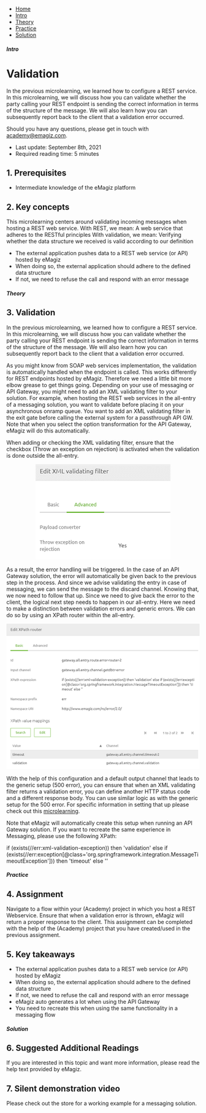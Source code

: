 <div class="ez-academy">
    <div class="ez-academy__body">
        <main class="micro-learning">
        <ul class="doc-nav">
            <li class="doc-nav__item"><a href="../../docs/microlearning/intermediate-rest-webservice-connectivity-index" class="doc-nav__link">Home</a></li>
            <li class="doc-nav__item"><a href="#intro" class="doc-nav__link">Intro</a></li>
            <li class="doc-nav__item"><a href="#theory" class="doc-nav__link">Theory</a></li>
            <li class="doc-nav__item"><a href="#practice" class="doc-nav__link">Practice</a></li>
            <li class="doc-nav__item"><a href="#solution" class="doc-nav__link">Solution</a></li>
        </ul>

<div class="doc">

##### Intro

# Validation

In the previous microlearning, we learned how to configure a REST service. In this microlearning, we will discuss how you can validate whether the party calling your REST endpoint is sending the correct information in terms of the structure of the message. We will also learn how you can subsequently report back to the client that a validation error occurred.
 
Should you have any questions, please get in touch with academy@emagiz.com.

- Last update: September 8th, 2021
- Required reading time: 5 minutes

## 1. Prerequisites
- Intermediate knowledge of the eMagiz platform

## 2. Key concepts
This microlearning centers around validating incoming messages when hosting a REST web service.
With REST, we mean: A web service that adheres to the RESTful principles
With validation, we mean: Verifying whether the data structure we received is valid according to our definition

- The external application pushes data to a REST web service (or API) hosted by eMagiz
- When doing so, the external application should adhere to the defined data structure
- If not, we need to refuse the call and respond with an error message

##### Theory    

## 3. Validation

In the previous microlearning, we learned how to configure a REST service. In this microlearning, we will discuss how you can validate whether the party calling your REST endpoint is sending the correct information in terms of the structure of the message. We will also learn how you can subsequently report back to the client that a validation error occurred.

As you might know from SOAP web services implementation, the validation is automatically handled when the endpoint is called. This works differently for REST endpoints hosted by eMagiz. Therefore we need a little bit more elbow grease to get things going. Depending on your use of messaging or API Gateway, you might need to add an XML validating filter to your solution. For example, when hosting the REST web services in the all-entry of a messaging solution, you want to validate before placing it on your asynchronous onramp queue. You want to add an XML validating filter in the exit gate before calling the external system for a passthrough API GW. Note that when you select the option transformation for the API Gateway, eMagiz will do this automatically.

When adding or checking the XML validating filter, ensure that the checkbox (Throw an exception on rejection) is activated when the validation is done outside the all-entry.

<p align="center"><img src="../../img/microlearning/intermediate-rest-webservice-connectivity-validation--exception-on-rejection.png"></p>

As a result, the error handling will be triggered. In the case of an API Gateway solution, the error will automatically be given back to the previous step in the process. And since we advise validating the entry in case of messaging, we can send the message to the discard channel. Knowing that, we now need to follow that up. Since we need to give back the error to the client, the logical next step needs to happen in our all-entry. Here we need to make a distinction between validation errors and generic errors. We can do so by using an XPath router within the all-entry.

<p align="center"><img src="../../img/microlearning/intermediate-rest-webservice-connectivity-validation--xpath-router-configuration.png"></p>

With the help of this configuration and a default output channel that leads to the generic setup (500 error), you can ensure that when an XML validating filter returns a validation error, you can define another HTTP status code and a different response body. You can use similar logic as with the generic setup for the 500 error. For specific information in setting that up please check out this [microlearning](intermediate-rest-webservice-connectivity-configuration.md).

Note that eMagiz will automatically create this setup when running an API Gateway solution. If you want to recreate the same experience in Messaging, please use the following XPath:

if (exists(//err:xml-validation-exception)) then 'validation' else if (exists(//err:exception[@class='org.springframework.integration.MessageTimeoutException'])) then 'timeout' else ''

##### Practice

## 4. Assignment

Navigate to a flow within your (Academy) project in which you host a REST Webservice.
Ensure that when a validation error is thrown, eMagiz will return a proper response to the client.
This assignment can be completed with the help of the (Academy) project that you have created/used in the previous assignment.

## 5. Key takeaways

- The external application pushes data to a REST web service (or API) hosted by eMagiz
- When doing so, the external application should adhere to the defined data structure
- If not, we need to refuse the call and respond with an error message
- eMagiz auto generates a lot when using the API Gateway
- You need to recreate this when using the same functionality in a messaging flow

##### Solution

## 6. Suggested Additional Readings

If you are interested in this topic and want more information, please read the help text provided by eMagiz.

## 7. Silent demonstration video

Please check out the store for a working example for a messaging solution.

</div>
</main>
</div>
</div>